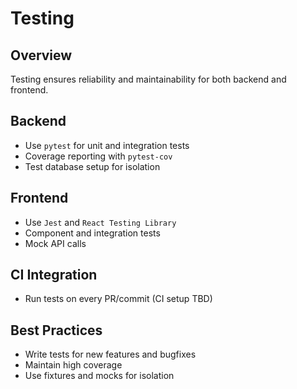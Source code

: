 # Testing

## Overview

Testing ensures reliability and maintainability for both backend and frontend.

## Backend
- Use `pytest` for unit and integration tests
- Coverage reporting with `pytest-cov`
- Test database setup for isolation

## Frontend
- Use `Jest` and `React Testing Library`
- Component and integration tests
- Mock API calls

## CI Integration
- Run tests on every PR/commit (CI setup TBD)

## Best Practices
- Write tests for new features and bugfixes
- Maintain high coverage
- Use fixtures and mocks for isolation 